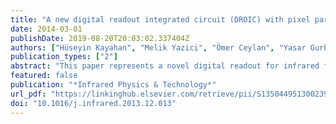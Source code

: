 ```yaml
---
title: "A new digital readout integrated circuit (DROIC) with pixel parallel A/D conversion and reduced quantization noise"
date: 2014-03-01
publishDate: 2019-08-20T20:03:02.337404Z
authors: ["Hüseyin Kayahan", "Melik Yazici", "Ömer Ceylan", "Yasar Gurbuz"]
publication_types: ["2"]
abstract: "This paper represents a novel digital readout for infrared focal plane arrays with 2.33 Ge− charge handling capacity while achieving quantization noise of 161 e−. Pixel level A/D conversion has been realized by pulse frequency modulation (PFM) technique supported with a novel method utilizing extended integration that eliminates the requirement for an additional column ADC. Digital pixel operates with two phases; the first phase is as ordinary PFM in charge domain and the second phase is in time domain, allowing the fine quantization and low quantization noise. A 32 × 32 prototype has been manufactured and tested. Measured peak SNR at half well fill is 71 dB with significant SNR improvement for low illuminated pixels due to extremely low quantization noise. 32 × 32 ROIC dissipates only 1.1 mW and the figure of merit for power dissipation is measured to be 465 fJ/LSB, compared to 930 fJ/LSB and 1470 fJ/LSB of the state of the art."
featured: false
publication: "*Infrared Physics & Technology*"
url_pdf: "https://linkinghub.elsevier.com/retrieve/pii/S1350449513002399"
doi: "10.1016/j.infrared.2013.12.013"
---
```


